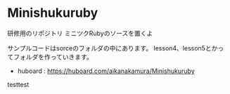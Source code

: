 Minishukuruby
=============

研修用のリポジトリ
ミニツクRubyのソースを置くよ

サンプルコードはsorceのフォルダの中にあります。
lesson4、lesson5とかってフォルダを作っていきます。

- huboard : https://huboard.com/aikanakamura/Minishukuruby

testtest
